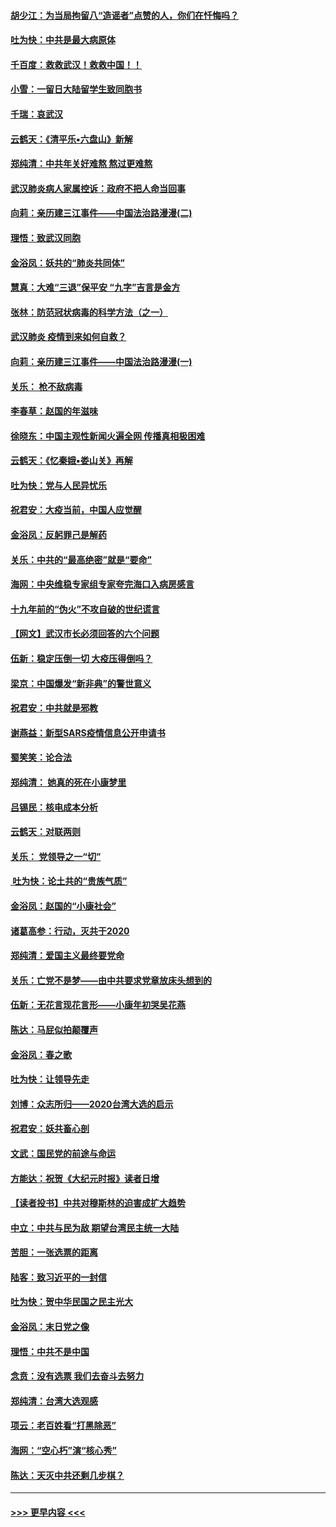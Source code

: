 #### [胡少江：为当局拘留八“造谣者”点赞的人，你们在忏悔吗？](../pages/nsc993/n11836801.md?t=02020455) 
#### [吐为快：中共是最大病原体](../pages/nsc993/n11836748.md?t=02020455) 
#### [千百度：救救武汉！救救中国！！](../pages/nsc993/n11836145.md?t=02020455) 
#### [小雪：一留日大陆留学生致同胞书](../pages/nsc993/n11834624.md?t=02020455) 
#### [千瑞：哀武汉](../pages/nsc993/n11833647.md?t=02020455) 
#### [云鹤天：《清平乐▪六盘山》新解](../pages/nsc993/n11833611.md?t=02020455) 
#### [郑纯清：中共年关好难熬 熬过更难熬](../pages/nsc993/n11833489.md?t=02020455) 
#### [武汉肺炎病人家属控诉：政府不把人命当回事](../pages/nsc993/n11833205.md?t=02020455) 
#### [向莉：亲历建三江事件——中国法治路漫漫(二)](../pages/nsc993/n11829102.md?t=02020455) 
#### [理悟：致武汉同胞](../pages/nsc993/n11831522.md?t=02020455) 
#### [金浴凤：妖共的“肺炎共同体”](../pages/nsc993/n11829448.md?t=02020455) 
#### [慧真：大难“三退”保平安 “九字”吉言是金方](../pages/nsc993/n11829501.md?t=02020455) 
#### [张林：防范冠状病毒的科学方法（之一）](../pages/nsc993/n11828618.md?t=02020455) 
#### [武汉肺炎 疫情到来如何自救？](../pages/nsc993/n11827632.md?t=02020455) 
#### [向莉：亲历建三江事件——中国法治路漫漫(一)](../pages/nsc993/n11827190.md?t=02020455) 
#### [关乐： 枪不敌病毒](../pages/nsc993/n11826746.md?t=02020455) 
#### [李春草：赵国的年滋味](../pages/nsc993/n11826321.md?t=02020455) 
#### [徐晓东：中国主观性新闻火遍全网 传播真相极困难](../pages/nsc993/n11826508.md?t=02020455) 
#### [云鹤天：《忆秦娥▪娄山关》再解](../pages/nsc993/n11824682.md?t=02020455) 
#### [吐为快：党与人民异忧乐](../pages/nsc993/n11824660.md?t=02020455) 
#### [祝君安：大疫当前，中国人应觉醒](../pages/nsc993/n11821946.md?t=02020455) 
#### [金浴凤：反躬罪己是解药](../pages/nsc993/n11820280.md?t=02020455) 
#### [关乐：中共的“最高绝密”就是“要命”](../pages/nsc993/n11816946.md?t=02020455) 
#### [海网：中央维稳专家组专家夸完海口入病房感言](../pages/nsc993/n11815138.md?t=02020455) 
#### [十九年前的“伪火”不攻自破的世纪谎言](../pages/nsc993/n11813238.md?t=02020455) 
#### [【网文】武汉市长必须回答的六个问题](../pages/nsc993/n11813848.md?t=02020455) 
#### [伍新：稳定压倒一切 大疫压得倒吗？](../pages/nsc993/n11812634.md?t=02020455) 
#### [梁京：中国爆发“新非典”的警世意义](../pages/nsc993/n11812554.md?t=02020455) 
#### [祝君安：中共就是邪教](../pages/nsc993/n11812431.md?t=02020455) 
#### [谢燕益：新型SARS疫情信息公开申请书](../pages/nsc993/n11808840.md?t=02020455) 
#### [蜀笑笑：论合法](../pages/nsc993/n11808064.md?t=02020455) 
#### [郑纯清： 她真的死在小康梦里](../pages/nsc993/n11806623.md?t=02020455) 
#### [吕锡民：核电成本分析](../pages/nsc993/n11806284.md?t=02020455) 
#### [云鹤天：对联两则](../pages/nsc993/n11805957.md?t=02020455) 
#### [关乐： 党领导之一“切”](../pages/nsc993/n11804505.md?t=02020455) 
#### [ 吐为快：论土共的“贵族气质”](../pages/nsc993/n11804490.md?t=02020455) 
#### [金浴凤：赵国的“小康社会”](../pages/nsc993/n11804452.md?t=02020455) 
#### [诸葛高参：行动，灭共于2020](../pages/nsc993/n11804120.md?t=02020455) 
#### [郑纯清：爱国主义最终要党命](../pages/nsc993/n11802197.md?t=02020455) 
#### [关乐：亡党不是梦——由中共要求党章放床头想到的](../pages/nsc993/n11802156.md?t=02020455) 
#### [伍新：无花言现花言形——小康年初哭吴花燕](../pages/nsc993/n11800044.md?t=02020455) 
#### [陈达：马屁似拍颠覆声](../pages/nsc993/n11800010.md?t=02020455) 
#### [金浴凤：春之歌](../pages/nsc993/n11797687.md?t=02020455) 
#### [吐为快：让领导先走](../pages/nsc993/n11797512.md?t=02020455) 
#### [刘博：众志所归——2020台湾大选的启示](../pages/nsc993/n11796878.md?t=02020455) 
#### [祝君安：妖共畜心剖](../pages/nsc993/n11794273.md?t=02020455) 
#### [文武：国民党的前途与命运](../pages/nsc993/n11794198.md?t=02020455) 
#### [方能达：祝贺《大纪元时报》读者日增](../pages/nsc993/n11793807.md?t=02020455) 
#### [【读者投书】中共对穆斯林的迫害成扩大趋势](../pages/nsc993/n11791371.md?t=02020455) 
#### [中立：中共与民为敌 期望台湾民主统一大陆](../pages/nsc993/n11790392.md?t=02020455) 
#### [苦胆：一张选票的距离](../pages/nsc993/n11788914.md?t=02020455) 
#### [陆客：致习近平的一封信](../pages/nsc993/n11788867.md?t=02020455) 
#### [吐为快：贺中华民国之民主光大](../pages/nsc993/n11788618.md?t=02020455) 
#### [金浴凤：末日党之像](../pages/nsc993/n11787475.md?t=02020455) 
#### [理悟：中共不是中国](../pages/nsc993/n11787463.md?t=02020455) 
#### [念贲：没有选票  我们去奋斗去努力](../pages/nsc993/n11787398.md?t=02020455) 
#### [郑纯清：台湾大选观感](../pages/nsc993/n11786210.md?t=02020455) 
#### [项云：老百姓看“打黑除恶”](../pages/nsc993/n11785398.md?t=02020455) 
#### [海网：“空心朽”演“核心秀”](../pages/nsc993/n11783874.md?t=02020455) 
#### [陈达：天灭中共还剩几步棋？](../pages/nsc993/n11783719.md?t=02020455) 

----
#### [ >>> 更早内容 <<< ](../indexes/nsc993-earlier.md)

